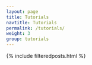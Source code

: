 ```yaml
---
layout: page
title: Tutorials
navtitle: Tutorials
permalink: /tutorials/
weight: 3
group: tutorials
---
```


{% include filteredposts.html %}